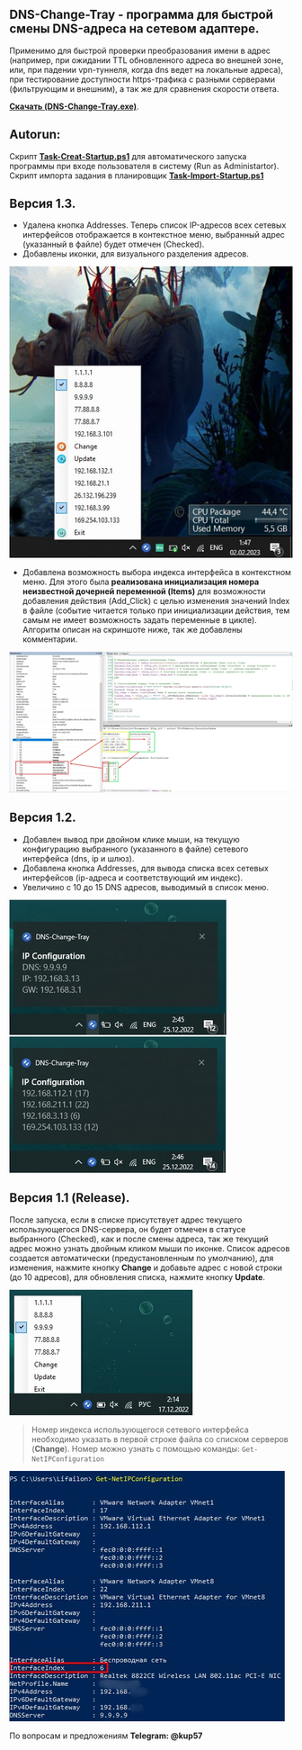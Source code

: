 ## DNS-Change-Tray - программа для быстрой смены DNS-адреса на сетевом адаптере.

Применимо для быстрой проверки преобразования имени в адрес (например, при ожидании TTL обновленного адреса во внешней зоне, или, при падении vpn-туннеля, когда dns ведет на локальные адреса), при тестирование доступности https-трафика с разными серверами (фильтрующим и внешним), а так же для сравнения скорости ответа.

**[Скачать (DNS-Change-Tray.exe)](https://github.com/Lifailon/DNS-Change-Tray/releases)**.

## Autorun:
Скрипт **[Task-Creat-Startup.ps1](https://github.com/Lifailon/DNS-Change-Tray/blob/rsa/Startup/Task-Creat-Startup.ps1)** для автоматического запуска программы при входе пользователя в систему (Run as Administartor). \
Скрипт импорта задания в планировщик **[Task-Import-Startup.ps1](https://github.com/Lifailon/DNS-Change-Tray/blob/rsa/Startup/Task-Import-Startup.ps1)**


## Версия 1.3.
* Удалена кнопка Addresses. Теперь список IP-адресов всех сетевых интерфейсов отображается в контекстное меню, выбранный адрес (указанный в файле) будет отмечен (Checked).
* Добавлены иконки, для визуального разделения адресов.

![Image alt](https://github.com/Lifailon/DNS-Change-Tray/blob/rsa/Screen/Tray-1.3.jpg)

* Добавлена возможность выбора индекса интерфейса в контекстном меню. Для этого была **реализована инициализация номера неизвестной дочерней переменной (Items)** для возможности добавления действия (Add_Click) с целью изменения значений Index в файле (событие читается только при инициализации действия, тем самым не имеет возможность задать переменные в цикле). Алгоритм описан на скриншоте ниже, так же добавлены комментарии.

![Image alt](https://github.com/Lifailon/DNS-Change-Tray/blob/rsa/Screen/Interfaces.jpg)

## Версия 1.2.
* Добавлен вывод при двойном клике мыши, на текущую конфигурацию выбранного (указанного в файле) сетевого интерфейса (dns, ip и шлюз).
* Добавлена кнопка Addresses, для вывода списка всех сетевых интерфейсов (ip-адреса и соответствующий им индекс).
* Увеличино с 10 до 15 DNS адресов, выводимый в список меню.

![Image alt](https://github.com/Lifailon/DNS-Change-Tray/blob/rsa/Screen/IP-Configuration.jpg)
![Image alt](https://github.com/Lifailon/DNS-Change-Tray/blob/rsa/Screen/Addresses.jpg)

## Версия 1.1 (Release).
После запуска, если в списке присутствует адрес текущего использующегося DNS-сервера, он будет отмечен в статусе выбранного (Checked), как и после смены адреса, так же текущий адрес можно узнать двойным кликом мыши по иконке. Список адресов создается автоматически (предустановленным по умолчанию), для изменения, нажмите кнопку **Change** и добавьте адрес с новой строки (до 10 адресов), для обновления списка, нажмите кнопку **Update**.

![Image alt](https://github.com/Lifailon/DNS-Change-Tray/blob/rsa/Screen/Tray.jpg)

> Номер индекса использующегося сетевого интерфейса необходимо указать в первой строке файла со списком серверов (**Change**). Номер можно узнать с помощью команды: ` Get-NetIPConfiguration `

![Image alt](https://github.com/Lifailon/DNS-Change-Tray/blob/rsa/Screen/Get-NetIPConfiguration.jpg)

По вопросам и предложениям **Telegram: @kup57**
